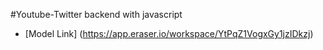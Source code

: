 #Youtube-Twitter backend with javascript
- [Model Link] (https://app.eraser.io/workspace/YtPqZ1VogxGy1jzIDkzj)